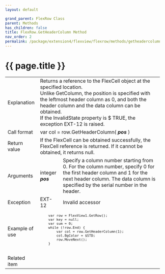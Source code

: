 ```yaml
---
layout: default

grand_parent: FlexRow Class
parent: Methods
has_children: false
title: FlexRow.GetHeaderColumn Method
nav_order: 2
permalink: /package/extension4/flexview/flexrow/methods/getheadercolumn
---
```

# {{ page.title }}

<table>
  <tr>
    <td>Explanation</td>
    <td colspan="2">Returns a reference to the FlexCell object at the specified location. <br>Unlike GetColumn, the position is specified with the leftmost header column as 0, and both the header column and the data column can be obtained. <br>If the InvalidState property is $ TRUE, the exception EXT-12 is raised.</td>
  </tr>
  <tr>
    <td>Call format</td>
    <td colspan="2">var col = row.GetHeaderColumn( <b><i>pos</i></b> )</td>
  </tr>
  <tr>
    <td>Return value</td>
    <td colspan="2">If the FlexCell can be obtained successfully, the FlexCell reference is returned. If it cannot be obtained, it returns null.</td>
  </tr>  
  <tr>
    <td>Arguments</td>
    <td>integer <b><i>pos</i></b></td>
    <td>Specify a column number starting from 0. For the column number, specify 0 for the first header column and 1 for the next header column. The data column is specified by the serial number in the header.</td>
  </tr>
  <tr>
    <td>Exception</td>
    <td>EXT-12</td>
    <td>Invalid accessor</td>
  </tr>
  <tr>
    <td>Example of use</td>
    <td colspan="2"><code><pre>
    var row = FlexView1.GetRow();
    var key = null;
    var sum = 0;
    while (!row.End) {
        var col = row.GetHeaderColumn(1);
        col.BgColor = $STD;
        row.MoveNext();
    }
    </pre></code></td>
  </tr>
  <tr>
    <td>Related item</td>
    <td colspan="2"></td>
  </tr>
</table>